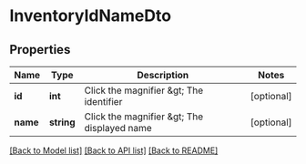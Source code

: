 # InventoryIdNameDto

## Properties
Name | Type | Description | Notes
------------ | ------------- | ------------- | -------------
**id** | **int** | Click the magnifier &amp;gt; The identifier | [optional] 
**name** | **string** | Click the magnifier &amp;gt; The displayed name | [optional] 

[[Back to Model list]](../README.md#documentation-for-models) [[Back to API list]](../README.md#documentation-for-api-endpoints) [[Back to README]](../README.md)


